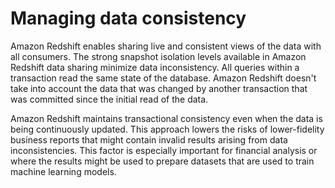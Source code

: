 # Managing data consistency<a name="data_consistency"></a>

Amazon Redshift enables sharing live and consistent views of the data with all consumers\. The strong snapshot isolation levels available in Amazon Redshift data sharing minimize data inconsistency\. All queries within a transaction read the same state of the database\. Amazon Redshift doesn't take into account the data that was changed by another transaction that was committed since the initial read of the data\.

Amazon Redshift maintains transactional consistency even when the data is being continuously updated\. This approach lowers the risks of lower\-fidelity business reports that might contain invalid results arising from data inconsistencies\. This factor is especially important for financial analysis or where the results might be used to prepare datasets that are used to train machine learning models\.